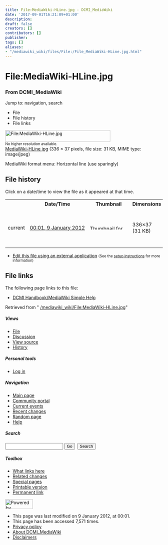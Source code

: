 ```yaml
---
title: File:MediaWiki-HLine.jpg - DCMI_MediaWiki
date: '2017-09-01T16:21:09+01:00'
description: 
draft: false
creators: []
contributors: []
publisher: 
tags: []
aliases:
- "/mediawiki_wiki/files/File:/File_MediaWiki-HLine.jpg.html"
---
```


<a id="top"></a>
# File:MediaWiki-HLine.jpg

### From DCMI\_MediaWiki

Jump to: navigation, search
<!-- start content -->
- File
- File history
- File links

 [<img alt="File:MediaWiki-HLine.jpg" src="/images/8/80/MediaWiki-HLine.jpg" width="336" height="37">](/mediawiki_wiki/files/MediaWiki-HLine.jpg)  
<small>No higher resolution available.</small>  
 [MediaWiki-HLine.jpg](/images/8/80/MediaWiki-HLine.jpg)‎ (336 × 37 pixels, file size: 31 KB, MIME type: image/jpeg)

MediaWiki format menu: Horizontal line (use sparingly)

<!-- 
NewPP limit report
Preprocessor node count: 1/1000000
Post-expand include size: 0/2097152 bytes
Template argument size: 0/2097152 bytes
Expensive parser function count: 0/100
-->
## File history

Click on a date/time to view the file as it appeared at that time.

<table class="wikitable filehistory">
  <tr>
    <td></td>
    <th>Date/Time</th>
    <th>Thumbnail</th>
    <th>Dimensions</th>
    <th>User</th>
    <th>Comment</th>
  </tr>
  <tr>
    <td>current</td>
    <td class="filehistory-selected" style="white-space: nowrap;"><a href="/mediawiki_wiki/files/MediaWiki-HLine.jpg">00:01, 9 January 2012</a></td>
    <td><a href="/images/8/80/MediaWiki-HLine.jpg"><img alt="Thumbnail for version as of 00:01, 9 January 2012" src="/images/8/80/MediaWiki-HLine.jpg" width="120" height="13"></a></td>
    <td>336×37 <span style="white-space: nowrap;">(31 KB)</span>
    </td>
    <td>
      <a href="/index.php?title=User:StuartSutton&amp;action=edit&amp;redlink=1" class="new mw-userlink" title="User:StuartSutton (page does not exist)">StuartSutton</a> <span style="white-space: nowrap;"> <span class="mw-usertoollinks">(<a href="/index.php?title=User_talk:StuartSutton&amp;action=edit&amp;redlink=1" class="new" title="User talk:StuartSutton (page does not exist)">Talk</a> | <a href="/index.php/Special:Contributions/StuartSutton" title="Special:Contributions/StuartSutton">contribs</a>)</span></span>
    </td>
    <td> <span class="comment">(MediaWiki format menu: Horizontal line (use sparingly))</span>
    </td>
  </tr>
</table>

  

- [Edit this file using an external application](/index.php?title=File:MediaWiki-HLine.jpg&action=edit&externaledit=true&mode=file "File:MediaWiki-HLine.jpg") <small>(See the <a href="http://www.mediawiki.org/wiki/Manual:External_editors" class="external text" rel="nofollow">setup instructions</a> for more information)</small>

## File links

The following page links to this file:

- [DCMI Handbook/MediaWiki Simple Help](/index.php/DCMI_Handbook/MediaWiki_Simple_Help "DCMI Handbook/MediaWiki Simple Help")

Retrieved from " [/mediawiki_wiki/File:MediaWiki-HLine.jpg](/mediawiki_wiki/files/File:/File:MediaWiki-HLine.jpg.html)"

<!-- end content -->

##### Views

- [File](/mediawiki_wiki/files/File:/File:MediaWiki-HLine.jpg.html)
- [Discussion](/index.php?title=File_talk:MediaWiki-HLine.jpg&action=edit&redlink=1 "Discussion about the content page [t]")
- [View source](/index.php?title=File:MediaWiki-HLine.jpg&action=edit "This page is protected.
You can view its source [e]")
- [History](/index.php?title=File:MediaWiki-HLine.jpg&action=history "Past revisions of this page [h]")

##### Personal tools

- [Log in](/index.php?title=Special:UserLogin&returnto=File:MediaWiki-HLine.jpg "You are encouraged to log in; however, it is not mandatory [o]")

<script type="text/javascript"> if (window.isMSIE55) fixalpha(); </script>

##### Navigation

- [Main page](/index.php/Main_Page "Visit the main page [z]")
- [Community portal](/index.php/DCMI_MediaWiki:Community_portal "About the project, what you can do, where to find things")
- [Current events](/index.php/DCMI_MediaWiki:Current_events "Find background information on current events")
- [Recent changes](/index.php/Special:RecentChanges "The list of recent changes in the wiki [r]")
- [Random page](/index.php/Special:Random "Load a random page [x]")
- [Help](/index.php/Help:Contents "The place to find out")

##### <label for="searchInput">Search</label>

<form action="/index.php" id="searchform">
				<input type="hidden" name="title" value="Special:Search">
				<input id="searchInput" title="Search DCMI_MediaWiki" accesskey="f" type="search" name="search">
				<input type="submit" name="go" class="searchButton" id="searchGoButton" value="Go" title="Go to a page with this exact name if exists"> 
				<input type="submit" name="fulltext" class="searchButton" id="mw-searchButton" value="Search" title="Search the pages for this text">
			</form>

##### Toolbox

- [What links here](/index.php/Special:WhatLinksHere/File:MediaWiki-HLine.jpg "List of all wiki pages that link here [j]")
- [Related changes](/index.php/Special:RecentChangesLinked/File:MediaWiki-HLine.jpg "Recent changes in pages linked from this page [k]")
- [Special pages](/index.php/Special:SpecialPages "List of all special pages [q]")
- [Printable version](/index.php?title=File:MediaWiki-HLine.jpg&printable=yes "Printable version of this page [p]")
- [Permanent link](/index.php?title=File:MediaWiki-HLine.jpg&oldid=2168 "Permanent link to this revision of the page")

<!-- end of the left (by default at least) column -->

 [<img src="/skins/common/images/poweredby_mediawiki_88x31.png" height="31" width="88" alt="Powered by MediaWiki">](http://www.mediawiki.org/)

- This page was last modified on 9 January 2012, at 00:01.
- This page has been accessed 7,571 times.
- [Privacy policy](/index.php/DCMI_MediaWiki:Privacy_policy "DCMI MediaWiki:Privacy policy")
- [About DCMI\_MediaWiki](/index.php/DCMI_MediaWiki:About "DCMI MediaWiki:About")
- [Disclaimers](/index.php/DCMI_MediaWiki:General_disclaimer "DCMI MediaWiki:General disclaimer")

<script>if (window.runOnloadHook) runOnloadHook();</script><!-- Served in 0.455 secs. -->
